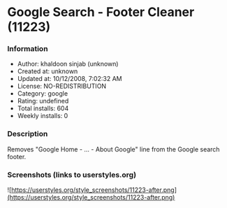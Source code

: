 # Google Search - Footer Cleaner (11223)

### Information
- Author: khaldoon sinjab (unknown)
- Created at: unknown
- Updated at: 10/12/2008, 7:02:32 AM
- License: NO-REDISTRIBUTION
- Category: google
- Rating: undefined
- Total installs: 604
- Weekly installs: 0


### Description
Removes "Google Home - ... - About Google" line from the Google search footer.


### Screenshots (links to userstyles.org)
![https://userstyles.org/style_screenshots/11223-after.png](https://userstyles.org/style_screenshots/11223-after.png)


